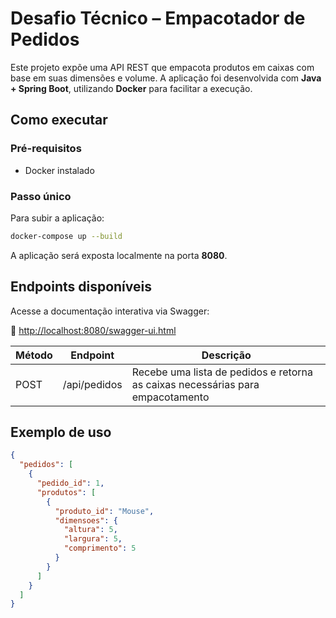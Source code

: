 # Desafio Técnico – Empacotador de Pedidos

Este projeto expõe uma API REST que empacota produtos em caixas com base em suas dimensões e volume. A aplicação foi desenvolvida com **Java + Spring Boot**, utilizando **Docker** para facilitar a execução.

## Como executar

### Pré-requisitos

- Docker instalado

### Passo único

Para subir a aplicação:

```bash
docker-compose up --build
```

A aplicação será exposta localmente na porta **8080**.

## Endpoints disponíveis

Acesse a documentação interativa via Swagger:

📄 [http://localhost:8080/swagger-ui.html](http://localhost:8080/swagger-ui.html)

| Método | Endpoint        | Descrição                                         |
|--------|------------------|--------------------------------------------------|
| POST   | /api/pedidos     | Recebe uma lista de pedidos e retorna as caixas necessárias para empacotamento |

## Exemplo de uso

```json
{
  "pedidos": [
    {
      "pedido_id": 1,
      "produtos": [
        {
          "produto_id": "Mouse",
          "dimensoes": {
            "altura": 5,
            "largura": 5,
            "comprimento": 5
          }
        }
      ]
    }
  ]
}
```
